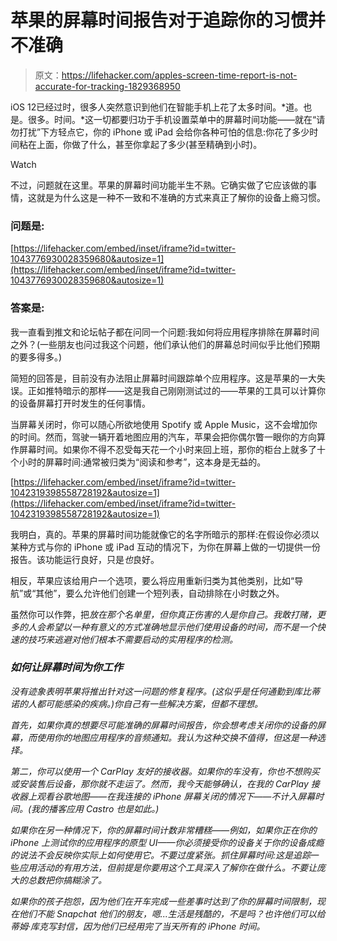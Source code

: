 # 苹果的屏幕时间报告对于追踪你的习惯并不准确

> 原文：<https://lifehacker.com/apples-screen-time-report-is-not-accurate-for-tracking-1829368950>

iOS 12已经过时，很多人突然意识到他们在智能手机上花了太多时间。*道。也是。很多。时间。*这一切都要归功于手机设置菜单中的屏幕时间功能——就在“请勿打扰”下方轻点它，你的 iPhone 或 iPad 会给你各种可怕的信息:你花了多少时间粘在上面，你做了什么，甚至你拿起了多少(甚至精确到小时)。

Watch

不过，问题就在这里。苹果的屏幕时间功能半生不熟。它确实做了它应该做的事情，这就是为什么这是一种不一致和不准确的方式来真正了解你的设备上瘾习惯。

### 问题是:

 [https://lifehacker.com/embed/inset/iframe?id=twitter-1043776930028359680&autosize=1](https://lifehacker.com/embed/inset/iframe?id=twitter-1043776930028359680&autosize=1) 

### 答案是:

我一直看到推文和论坛帖子都在问同一个问题:我如何将应用程序排除在屏幕时间之外？(一些朋友也问过我这个问题，他们承认他们的屏幕总时间似乎比他们预期的要多得多。)

简短的回答是，目前没有办法阻止屏幕时间跟踪单个应用程序。这是苹果的一大失误。正如推特暗示的那样——这是我自己刚刚测试过的——苹果的工具可以计算你的设备屏幕打开时发生的任何事情。

当屏幕关闭时，你可以随心所欲地使用 Spotify 或 Apple Music，这不会增加你的时间。然而，驾驶一辆开着地图应用的汽车，苹果会把你偶尔瞥一眼你的方向算作屏幕时间。如果你不得不忍受每天花一个小时来回上班，那你的柜台上就多了十个小时的屏幕时间:通常被归类为“阅读和参考”，这本身是无益的。

 [https://lifehacker.com/embed/inset/iframe?id=twitter-1042319398558728192&autosize=1](https://lifehacker.com/embed/inset/iframe?id=twitter-1042319398558728192&autosize=1) 

我明白，真的。苹果的屏幕时间功能就像它的名字所暗示的那样:在假设你必须以某种方式与你的 iPhone 或 iPad 互动的情况下，为你在屏幕上做的一切提供一份报告。该功能运行良好，只是*也*良好。

相反，苹果应该给用户一个选项，要么将应用重新归类为其他类别，比如“导航”或“其他”，要么允许他们创建一个短列表，自动排除在小时数之外。

虽然你可以作弊，把[](https://offspring.lifehacker.com/how-to-play-fortnite-with-your-kids-1828171809)*放在那个名单里，但你真正伤害的人是你自己。我敢打赌，更多的人会希望以一种有意义的方式准确地显示他们使用设备的时间，而不是一个快速的技巧来逃避对他们根本不需要启动的实用程序的检测。*

### *如何让屏幕时间为你工作*

*没有迹象表明苹果将推出针对这一问题的修复程序。(这似乎是任何通勤到库比蒂诺的人都可能感染的疾病。)你自己有一些解决方案，但都不理想。*

*首先，如果你真的想要尽可能准确的屏幕时间报告，你会想考虑关闭你的设备的屏幕，而使用你的地图应用程序的音频通知。我认为这种交换不值得，但这是一种选择。*

*第二，你可以使用一个 CarPlay 友好的接收器。如果你的车没有，你也不想购买或安装售后设备，那你就不走运了。然而，我今天能够确认，在我的 CarPlay 接收器上观看谷歌地图——在我连接的 iPhone 屏幕关闭的情况下——不计入屏幕时间。(我的播客应用 Castro 也是如此。)*

*如果你在另一种情况下，你的屏幕时间计数非常糟糕——例如，如果你正在你的 iPhone 上测试你的应用程序的原型 UI——你必须接受你的设备关于你的设备成瘾的说法不会反映你实际上如何使用它。不要过度紧张。抓住屏幕时间:这是追踪*一些*应用活动的有用方法，但前提是你要用这个工具深入了解你在做什么。不要让庞大的总数把你搞糊涂了。*

*如果你的孩子抱怨，因为他们在开车完成一些差事时达到了你的屏幕时间限制，现在他们不能 Snapchat 他们的朋友，嗯...生活是残酷的，不是吗？也许他们可以给蒂姆·库克写封信，因为他们已经用完了当天所有的 iPhone 时间。*